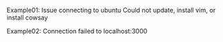 Example01: Issue connecting to ubuntu
Could not update, install vim, or install cowsay

Example02: Connection failed to localhost:3000


